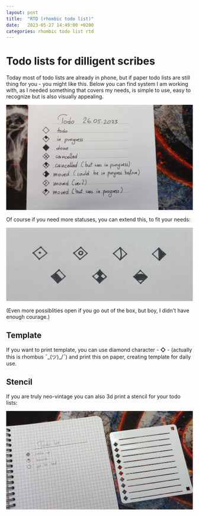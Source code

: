 ```yaml
---
layout: post
title:  "RTD (rhombic todo list)"
date:   2023-05-27 14:49:00 +0200
categories: rhombic todo list rtd
---
```

# Todo lists for dilligent scribes

Today most of todo lists are already in phone, but if paper todo lists are still thing for you - you might like this.
Below you can find system I am working with, as I needed something that covers my needs, is simple to use, easy to recognize but is also visually appealing.

![Possible statuses](/assets/rtd/rtd.jpg)

Of course if you need more statuses, you can extend this, to fit your needs:

![More statuses](/assets/rtd/more.jpg)

(Even more possiblities open if you go out of the box, but boy, I didn't have enough courage.)

## Template

If you want to print template, you can use diamond character - **◇** - (actually this is rhombus ¯\_(ツ)_/¯) and print this on paper, creating template for daily use.

## Stencil

If you are truly neo-vintage you can also 3d print a stencil for your todo lists:

![Stencil for RTD](/assets/rtd/stencil.jpg)
